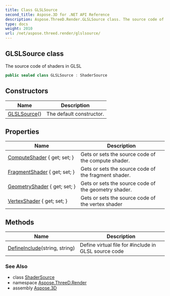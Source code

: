 ```yaml
---
title: Class GLSLSource
second_title: Aspose.3D for .NET API Reference
description: Aspose.ThreeD.Render.GLSLSource class. The source code of shaders in GLSL
type: docs
weight: 2010
url: /net/aspose.threed.render/glslsource/
---
```

## GLSLSource class

The source code of shaders in GLSL

```csharp
public sealed class GLSLSource : ShaderSource
```

## Constructors

| Name | Description |
| --- | --- |
| [GLSLSource](glslsource/)() | The default constructor. |

## Properties

| Name | Description |
| --- | --- |
| [ComputeShader](../../aspose.threed.render/glslsource/computeshader/) { get; set; } | Gets or sets the source code of the compute shader. |
| [FragmentShader](../../aspose.threed.render/glslsource/fragmentshader/) { get; set; } | Gets or sets the source code of the fragment shader. |
| [GeometryShader](../../aspose.threed.render/glslsource/geometryshader/) { get; set; } | Gets or sets the source code of the geometry shader. |
| [VertexShader](../../aspose.threed.render/glslsource/vertexshader/) { get; set; } | Gets or sets the source code of the vertex shader |

## Methods

| Name | Description |
| --- | --- |
| [DefineInclude](../../aspose.threed.render/glslsource/defineinclude/)(string, string) | Define virtual file for #include in GLSL source code |

### See Also

* class [ShaderSource](../shadersource/)
* namespace [Aspose.ThreeD.Render](../../aspose.threed.render/)
* assembly [Aspose.3D](../../)


